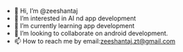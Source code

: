 - 👋 Hi, I’m @zeeshantaj
- 👀 I’m interested in AI nd app development
- 🌱 I’m currently learning app development
- 💞️ I’m looking to collaborate on android development.
- 📫 How to reach me by email:zeeshantaj.zt@gmail.com
<!---
zeeshantaj/zeeshantaj is a ✨ special ✨ repository because its `README.md` (this file) appears on your GitHub profile.
You can click the Preview link to take a look at your changes.
--->
